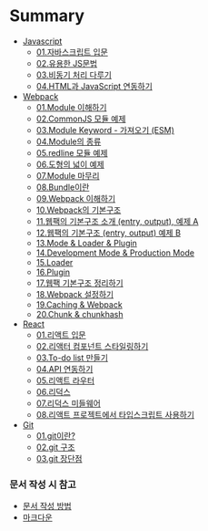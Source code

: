 # Summary
- [Javascript](document/javascript/README.md)  
  - [01.자바스크립트 입문]()
  - [02.유용한 JS문법]()
  - [03.비동기 처리 다루기]()
  - [04.HTML과 JavaScript 연동하기]()
- [Webpack](document/Webpack/README.md)  
  - [01.Module 이해하기]()
  - [02.CommonJS 모듈 예제]()
  - [03.Module Keyword - 가져오기 (ESM)]()
  - [04.Module의 종류]()
  - [05.redline 모듈 예제]()
  - [06.도형의 넓이 예제]()
  - [07.Module 마무리]()
  - [08.Bundle이란]()
  - [09.Webpack 이해하기]()
  - [10.Webpack의 기본구조]()
  - [11.웹팩의 기본구조 소개 (entry, output), 예제 A]()
  - [12.웹팩의 기본구조 (entry, output) 예제 B]()
  - [13.Mode & Loader & Plugin]()
  - [14.Development Mode & Production Mode]()
  - [15.Loader]()
  - [16.Plugin]()
  - [17.웹팩 기본구조 정리하기]()
  - [18.Webpack 설정하기]()
  - [19.Caching & Webpack]()
  - [20.Chunk & chunkhash]()
- [React](document/React/README.md)  
  - [01.리액트 입문](document/React/README.md/docs/react_basic.md)
  - [02.리액터 컴포넌트 스타일링하기](document/React/README.md/docs/react_basic.md)
  - [03.To-do list 만들기](docs/react_todo.md)
  - [04.API 연동하기](docs/react_api.md)
  - [05.리액트 라우터](docs/react_router.md)
  - [06.리덕스](docs/react_redux.md)
  - [07.리덕스 미들웨어](docs/react_redux_middleware.md)
  - [08.리액트 프로젝트에서 타입스크립트 사용하기](docs/react_typescript.md)
- [Git](document/git/README.md)
  - [01.git이란?]()
  - [02.git 구조]()
  - [03.git 장단점]()

### 문서 작성 시 참고
* [문서 작성 방법](document/@Rule/문서-작성-방법.md)
* [마크다운](document/Markdown/docs/101_Markdown-Basics.md)
